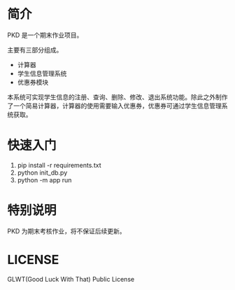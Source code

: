# 简介

PKD 是一个期末作业项目。

主要有三部分组成。
- 计算器
- 学生信息管理系统
- 优惠券模块

本系统可实现学生信息的注册、查询、删除、修改、退出系统功能。除此之外制作了一个简易计算器，计算器的使用需要输入优惠券，优惠券可通过学生信息管理系统获取。

# 快速入门
1. pip install -r requirements.txt
2. python init_db.py
3. python -m app run

# 特别说明

PKD 为期末考核作业，将不保证后续更新。

# LICENSE

GLWT(Good Luck With That) Public License